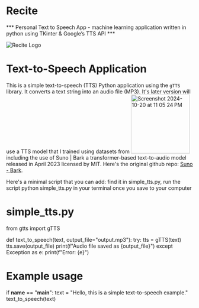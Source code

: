 # Recite
*** Personal Text to Speech App - machine learning application written in python using TKinter & Google’s TTS API *** 

![Recite Logo](https://github.com/user-attachments/assets/2cc1351e-c300-4158-88ab-b0f515d37e4f)


# Text-to-Speech Application

This is a simple text-to-speech (TTS) Python application using the `gTTS` library. It converts a text string into an audio file (MP3). It's later version will use a TTS model that I trained using datasets from <img width="159" alt="Screenshot 2024-10-20 at 11 05 24 PM" src="https://github.com/user-attachments/assets/f88c6b0b-9eb6-45d8-aeff-044f4e68096f"> including the use of Suno | Bark a transformer-based text-to-audio model released in April 2023 licensed by MIT. Here's the original github repo: [Suno - Bark](https://github.com/suno-ai/bark).


Here's a minimal script that you can add: find it in simple_tts.py, run the script python simple_tts.py in your terminal once you save to your computer

# simple_tts.py
from gtts import gTTS

def text_to_speech(text, output_file="output.mp3"):
    try:
        tts = gTTS(text)
        tts.save(output_file)
        print(f"Audio file saved as {output_file}")
    except Exception as e:
        print(f"Error: {e}")

# Example usage
if __name__ == "__main__":
    text = "Hello, this is a simple text-to-speech example."
    text_to_speech(text)

